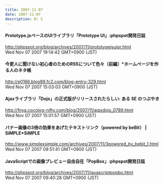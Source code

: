 ```yaml
---
title: 2007-11-07
date: 2007-11-07
description: B! 5
---
```


#### Prototype.jsベースのUIライブラリ「Prototype UI」:phpspot開発日誌
http://phpspot.org/blog/archives/2007/11/prototypejsuipr.html<br>
Wed Nov 07 2007 19:14:42 GMT+0900 (JST)<br>


#### 今更人に聞けない初心者のためのRSSについて色々（前編）*ホームページを作る人のネタ帳
http://e0166.blog89.fc2.com/blog-entry-329.html<br>
Wed Nov 07 2007 15:03:03 GMT+0900 (JST)<br>


#### Ajaxライブラリ「Dojo」の正式版がリリースされたらしい: ある SE のつぶやき
http://fnya.cocolog-nifty.com/blog/2007/11/ajaxdojo_0789.html<br>
Wed Nov 07 2007 15:01:57 GMT+0900 (JST)<br>


#### バナー画像の3倍の効果をあげたテキストリンク（powered by beBit） | SiMPLE*SiMPLE
http://www.simplexsimple.com/archives/2007/11/3powered_by_bebit_1.html<br>
Wed Nov 07 2007 09:51:41 GMT+0900 (JST)<br>


#### JavaScriptでの画像プレビュー自由自在「PopBox」:phpspot開発日誌
http://phpspot.org/blog/archives/2007/11/javascriptpopbo.html<br>
Wed Nov 07 2007 09:40:28 GMT+0900 (JST)<br>


